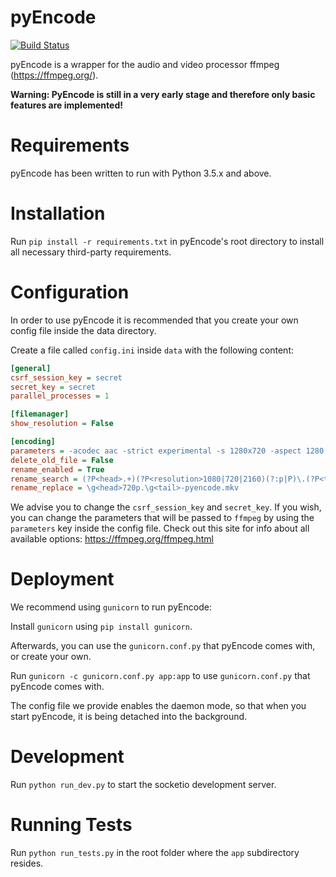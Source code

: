 pyEncode
============
[![Build Status](https://travis-ci.org/dhardtke/pyEncode.svg?branch=master)](https://travis-ci.org/dhardtke/pyEncode)

pyEncode is a wrapper for the audio and video processor ffmpeg (https://ffmpeg.org/).

**Warning: PyEncode is still in a very early stage and therefore only basic features are implemented!**

Requirements
============
pyEncode has been written to run with Python 3.5.x and above.

Installation
============
Run `pip install -r requirements.txt` in pyEncode's root directory to install all necessary third-party requirements.

Configuration
============
In order to use pyEncode it is recommended that you create your own config file inside the data directory.

Create a file called `config.ini` inside `data` with the following content:
```INI
[general]
csrf_session_key = secret
secret_key = secret
parallel_processes = 1

[filemanager]
show_resolution = False

[encoding]
parameters = -acodec aac -strict experimental -s 1280x720 -aspect 1280:720 -preset slow -crf 24 -f matroska -vcodec libx265
delete_old_file = False
rename_enabled = True
rename_search = (?P<head>.+)(?P<resolution>1080|720|2160)(?:p|P)\.(?P<tail>.+)\.(?P<extension>\w{3})
rename_replace = \g<head>720p.\g<tail>-pyencode.mkv
```

We advise you to change the `csrf_session_key` and `secret_key`.
If you wish, you can change the parameters that will be passed to `ffmpeg` by using the `parameters` key inside the config file.
Check out this site for info about all available options: https://ffmpeg.org/ffmpeg.html

Deployment
============
We recommend using `gunicorn` to run pyEncode:

Install `gunicorn` using `pip install gunicorn`.

Afterwards, you can use the `gunicorn.conf.py` that pyEncode comes with, or create your own.

Run `gunicorn -c gunicorn.conf.py app:app` to use `gunicorn.conf.py` that pyEncode comes with.

The config file we provide enables the daemon mode, so that when you start pyEncode, it is being detached into the background.

Development
============
Run `python run_dev.py` to start the socketio development server.

Running Tests
============
Run `python run_tests.py` in the root folder where the `app` subdirectory resides.